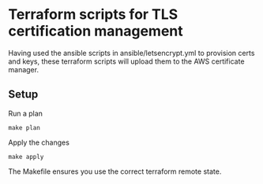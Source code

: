 # Terraform scripts for TLS certification management

Having used the ansible scripts in ansible/letsencrypt.yml to
provision certs and keys, these terraform scripts will upload them to
the AWS certificate manager.

## Setup

Run a plan

    make plan
    
Apply the changes

    make apply
    
The Makefile ensures you use the correct terraform remote state.
